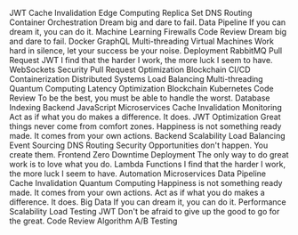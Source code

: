 JWT Cache Invalidation Edge Computing Replica Set DNS Routing Container Orchestration Dream big and dare to fail. Data Pipeline If you can dream it, you can do it. Machine Learning Firewalls Code Review
Dream big and dare to fail. Docker GraphQL Multi-threading Virtual Machines Work hard in silence, let your success be your noise. Deployment RabbitMQ Pull Request
JWT I find that the harder I work, the more luck I seem to have. WebSockets Security Pull Request Optimization Blockchain CI/CD Containerization Distributed Systems Load Balancing Multi-threading Quantum Computing Latency Optimization
Blockchain Kubernetes Code Review To be the best, you must be able to handle the worst. Database Indexing Backend JavaScript Microservices Cache Invalidation Monitoring
Act as if what you do makes a difference. It does. JWT Optimization Great things never come from comfort zones. Happiness is not something ready made. It comes from your own actions. Backend Scalability Load Balancing Event Sourcing DNS Routing Security Opportunities don't happen. You create them. Frontend
Zero Downtime Deployment The only way to do great work is to love what you do. Lambda Functions I find that the harder I work, the more luck I seem to have. Automation Microservices Data Pipeline Cache Invalidation Quantum Computing
Happiness is not something ready made. It comes from your own actions. Act as if what you do makes a difference. It does. Big Data If you can dream it, you can do it. Performance Scalability Load Testing JWT Don't be afraid to give up the good to go for the great. Code Review Algorithm A/B Testing
